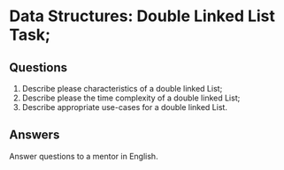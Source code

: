 # Data Structures: Double Linked List Task;

## Questions

1. Describe please characteristics of a double linked List;
2. Describe please the time complexity of a double linked List;
3. Describe appropriate use-cases for a double linked List.

## Answers

Answer questions to a mentor in English.